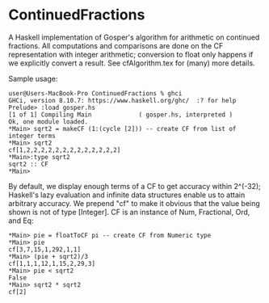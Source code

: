 # ContinuedFractions
A Haskell implementation of Gosper's algorithm for arithmetic on continued fractions. All computations and comparisons are done on the CF representation with integer arithmetic; conversion to float only happens if we explicitly convert a result. See cfAlgorithm.tex for (many) more details.

Sample usage:

	user@Users-MacBook-Pro ContinuedFractions % ghci
	GHCi, version 8.10.7: https://www.haskell.org/ghc/  :? for help
	Prelude> :load gosper.hs 
	[1 of 1] Compiling Main             ( gosper.hs, interpreted )
	Ok, one module loaded.
	*Main> sqrt2 = makeCF (1:(cycle [2])) -- create CF from list of integer terms
	*Main> sqrt2
	cf[1,2,2,2,2,2,2,2,2,2,2,2,2,2]
	*Main>:type sqrt2
	sqrt2 :: CF
	*Main> 
	
By default, we display enough terms of a CF to get accuracy within 2^(-32); Haskell's lazy evaluation and infinite data structures enable us to attain arbitrary accuracy. We prepend "cf" to make it obvious that the value being shown is not of type [Integer]. CF is an instance of Num, Fractional, Ord, and Eq:

	*Main> pie = floatToCF pi -- create CF from Numeric type
	*Main> pie
	cf[3,7,15,1,292,1,1]
	*Main> (pie + sqrt2)/3
	cf[1,1,1,12,1,15,2,29,3]
	*Main> pie < sqrt2
	False
	*Main> sqrt2 * sqrt2
	cf[2]
